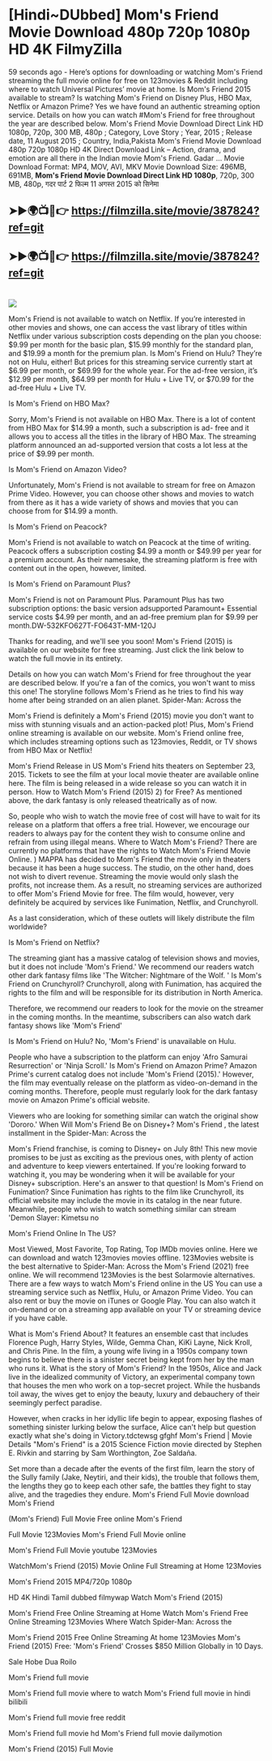 # [Hindi~DUbbed] Mom's Friend Movie Download 480p 720p 1080p HD 4K FilmyZilla


59 seconds ago - Here’s options for downloading or watching Mom's Friend streaming the full movie online for free on 123movies & Reddit including where to watch Universal Pictures’ movie at home. Is Mom's Friend 2015 available to stream? Is watching Mom's Friend on Disney Plus, HBO Max, Netflix or Amazon Prime? Yes we have found an authentic streaming option service. Details on how you can watch #Mom's Friend for free throughout the year are described below. Mom's Friend Movie Download Direct Link HD 1080p, 720p, 300 MB, 480p ; Category, Love Story ; Year, 2015 ; Release date, 11 August 2015 ; Country, India,Pakista Mom's Friend Movie Download 480p 720p 1080p HD 4K Direct Download Link – Action, drama, and emotion are all there in the Indian movie Mom's Friend. Gadar ...
Movie Download Format: MP4, MOV, AVI, MKV
Movie Download Size: 496MB, 691MB, **Mom's Friend Movie Download Direct Link HD 1080p**, 720p, 300 MB, 480p, गदर पार्ट 2 फिल्म 11 अगस्त 2015 को सिनेमा

## ➤►🌍📺📱👉   https://filmzilla.site/movie/387824?ref=git

## ➤►🌍📺📱👉   https://filmzilla.site/movie/387824?ref=git

#

<img src="https://image.tmdb.org/t/p/w780//4jnDdvXt9GAzePbUBMpGQ3gQtAg.jpg" />

Mom's Friend is not available to watch on Netflix. If you’re interested in other movies and shows, one can access the vast library of titles within Netflix under various subscription costs depending on the plan you choose: $9.99 per month for the basic plan, $15.99 monthly for the standard plan, and $19.99 a month for the premium plan. Is Mom's Friend on Hulu? They’re not on Hulu, either! But prices for this streaming service currently start at $6.99 per month, or $69.99 for the whole year. For the ad-free version, it’s $12.99 per month, $64.99 per month for Hulu + Live TV, or $70.99 for the ad-free Hulu + Live TV.

Is Mom's Friend on HBO Max?

Sorry, Mom's Friend is not available on HBO Max. There is a lot of content from HBO Max for $14.99 a month, such a subscription is ad- free and it allows you to access all the titles in the library of HBO Max. The streaming platform announced an ad-supported version that costs a lot less at the price of $9.99 per month.

Is Mom's Friend on Amazon Video?

Unfortunately, Mom's Friend is not available to stream for free on Amazon Prime Video. However, you can choose other shows and movies to watch from there as it has a wide variety of shows and movies that you can choose from for $14.99 a month.

Is Mom's Friend on Peacock?

Mom's Friend is not available to watch on Peacock at the time of writing. Peacock offers a subscription costing $4.99 a month or $49.99 per year for a premium account. As their namesake, the streaming platform is free with content out in the open, however, limited.

Is Mom's Friend on Paramount Plus?

Mom's Friend is not on Paramount Plus. Paramount Plus has two subscription options: the basic version adsupported Paramount+ Essential service costs $4.99 per month, and an ad-free premium plan for $9.99 per month.DW-532KFO627T-FO643T-MM-120J

Thanks for reading, and we'll see you soon! Mom's Friend (2015) is available on our website for free streaming. Just click the link below to watch the full movie in its entirety.

Details on how you can watch Mom's Friend for free throughout the year are described below. If you're a fan of the comics, you won't want to miss this one! The storyline follows Mom's Friend as he tries to find his way home after being stranded on an alien planet. Spider-Man: Across the

Mom's Friend is definitely a Mom's Friend (2015) movie you don't want to miss with stunning visuals and an action-packed plot! Plus, Mom's Friend online streaming is available on our website. Mom's Friend online free, which includes streaming options such as 123movies, Reddit, or TV shows from HBO Max or Netflix!

Mom's Friend Release in US Mom's Friend hits theaters on September 23, 2015. Tickets to see the film at your local movie theater are available online here. The film is being released in a wide release so you can watch it in person. How to Watch Mom's Friend (2015) 2) for Free? As mentioned above, the dark fantasy is only released theatrically as of now.

So, people who wish to watch the movie free of cost will have to wait for its release on a platform that offers a free trial. However, we encourage our readers to always pay for the content they wish to consume online and refrain from using illegal means. Where to Watch Mom's Friend? There are currently no platforms that have the rights to Watch Mom's Friend Movie Online. ) MAPPA has decided to Mom's Friend the movie only in theaters because it has been a huge success. The studio, on the other hand, does not wish to divert revenue. Streaming the movie would only slash the profits, not increase them. As a result, no streaming services are authorized to offer Mom's Friend Movie for free. The film would, however, very definitely be acquired by services like Funimation, Netflix, and Crunchyroll.

As a last consideration, which of these outlets will likely distribute the film worldwide?

Is Mom's Friend on Netflix?

The streaming giant has a massive catalog of television shows and movies, but it does not include 'Mom's Friend.' We recommend our readers watch other dark fantasy films like 'The Witcher: Nightmare of the Wolf. ' Is Mom's Friend on Crunchyroll? Crunchyroll, along with Funimation, has acquired the rights to the film and will be responsible for its distribution in North America.

Therefore, we recommend our readers to look for the movie on the streamer in the coming months. In the meantime, subscribers can also watch dark fantasy shows like 'Mom's Friend'

Is Mom's Friend on Hulu? No, 'Mom's Friend' is unavailable on Hulu.

People who have a subscription to the platform can enjoy 'Afro Samurai Resurrection' or 'Ninja Scroll.' Is Mom's Friend on Amazon Prime? Amazon Prime's current catalog does not include 'Mom's Friend (2015).' However, the film may eventually release on the platform as video-on-demand in the coming months. Therefore, people must regularly look for the dark fantasy movie on Amazon Prime's official website.

Viewers who are looking for something similar can watch the original show 'Dororo.' When Will Mom's Friend Be on Disney+? Mom's Friend , the latest installment in the Spider-Man: Across the

Mom's Friend franchise, is coming to Disney+ on July 8th! This new movie promises to be just as exciting as the previous ones, with plenty of action and adventure to keep viewers entertained. If you're looking forward to watching it, you may be wondering when it will be available for your Disney+ subscription. Here's an answer to that question! Is Mom's Friend on Funimation? Since Funimation has rights to the film like Crunchyroll, its official website may include the movie in its catalog in the near future. Meanwhile, people who wish to watch something similar can stream 'Demon Slayer: Kimetsu no

Mom's Friend Online In The US?

Most Viewed, Most Favorite, Top Rating, Top IMDb movies online. Here we can download and watch 123movies movies offline. 123Movies website is the best alternative to Spider-Man: Across the Mom's Friend (2021) free online. We will recommend 123Movies is the best Solarmovie alternatives. There are a few ways to watch Mom's Friend online in the US You can use a streaming service such as Netflix, Hulu, or Amazon Prime Video. You can also rent or buy the movie on iTunes or Google Play. You can also watch it on-demand or on a streaming app available on your TV or streaming device if you have cable.

What is Mom's Friend About? It features an ensemble cast that includes Florence Pugh, Harry Styles, Wilde, Gemma Chan, KiKi Layne, Nick Kroll, and Chris Pine. In the film, a young wife living in a 1950s company town begins to believe there is a sinister secret being kept from her by the man who runs it. What is the story of Mom's Friend? In the 1950s, Alice and Jack live in the idealized community of Victory, an experimental company town that houses the men who work on a top-secret project. While the husbands toil away, the wives get to enjoy the beauty, luxury and debauchery of their seemingly perfect paradise.

However, when cracks in her idyllic life begin to appear, exposing flashes of something sinister lurking below the surface, Alice can't help but question exactly what she's doing in Victory.tdctewsg gfghf Mom's Friend | Movie Details "Mom's Friend" is a 2015 Science Fiction movie directed by Stephen E. Rivkin and starring by Sam Worthington, Zoe Saldaña.

Set more than a decade after the events of the first film, learn the story of the Sully family (Jake, Neytiri, and their kids), the trouble that follows them, the lengths they go to keep each other safe, the battles they fight to stay alive, and the tragedies they endure. Mom's Friend Full Movie download Mom's Friend

(Mom's Friend) Full Movie Free online Mom's Friend

Full Movie 123Movies Mom's Friend Full Movie online

Mom's Friend Full Movie youtube 123Movies

WatchMom's Friend (2015) Movie Online Full Streaming at Home 123Movies

Mom's Friend 2015 MP4/720p 1080p

HD 4K Hindi Tamil dubbed filmywap Watch Mom's Friend (2015)

Mom's Friend Free Online Streaming at Home Watch Mom's Friend Free Online Streaming 123Movies Where Watch Spider-Man: Across the

Mom's Friend 2015 Free Online Streaming At home 123Movies Mom's Friend (2015) Free: 'Mom's Friend' Crosses $850 Million Globally in 10 Days.

Sale Hobe Dua Roilo

Mom's Friend full movie

Mom's Friend full movie where to watch Mom's Friend full movie in hindi bilibili

Mom's Friend full movie free reddit

Mom's Friend full movie hd Mom's Friend full movie dailymotion

Mom's Friend (2015) Full Movie
